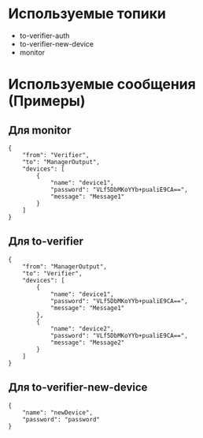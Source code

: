 # Используемые топики
* to-verifier-auth
* to-verifier-new-device
* monitor

# Используемые сообщения (Примеры)
## Для monitor 
```
{
	"from": "Verifier",
	"to": "ManagerOutput",
	"devices": [
		{
			"name": "device1",
			"password": "VLf5DbMKoYYb+pualiE9CA==",
			"message": "Message1"
		}
	]
}
```

## Для to-verifier

```
{
	"from": "ManagerOutput",
	"to": "Verifier",
	"devices": [
		{
			"name": "device1",
			"password": "VLf5DbMKoYYb+pualiE9CA==",
			"message": "Message1"
		},
		{
			"name": "device2",
			"password": "VLf5DbMKoYYb+pualiE9CA==",
			"message": "Message2"
		}
	]
}
```

## Для to-verifier-new-device

```
{
	"name": "newDevice",
	"password": "password"
}
```